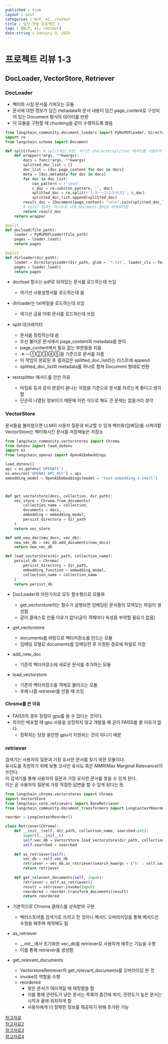 ```yaml
---
published : true
layout : post
categories : NLP, AI, chatbot
title : 빌릿 챗봇 프로젝트 3
tags : [NLP, AI, chatbot]
date-string : January 9, 2025
---
```


# 프로젝트 리뷰 1-3

## DocLoader, VectorStore, Retriever

### DocLoader
- 벡터화 시킬 문서를 가져오는 모듈
- 문서에 대한 정보가 담긴 metadata와 문서 내용이 담긴 page_content로 구성되어 있는 Document 형식의 데이터를 반환
- 이 모듈을 구현할 때 chunking을 같이 수행하도록 했음


```python
from langchain_community.document_loaders import PyMuPDFLoader, DirectoryLoader, TextLoader
import re
from langchain.schema import Document

def split(func): # split하는 부분. 여기선 charactersplitter 메서드를 사용하지 않고 직접 구현함.
    def wrapper(*args, **kwargs):
        docs = func(*args, **kwargs)
        splitted_doc_list = []
        doc_list = [doc.page_content for doc in docs]
        meta = [doc.metadata for doc in docs]
        for doc in doc_list:
            con_pattern = r'\n\n'
            c_doc = re.sub(con_pattern, '', doc)
            splitted_doc = re.split(r'[.※·－①②③④⑤]', c_doc)
            splitted_doc_list.append(splitted_doc)
        result_doc = [Document(page_content= "\n\n".join(splitted_doc_list), metadata = meta) for splitted_doc_list, meta in zip(splitted_doc_list, meta)] # split 결과를 다시 Document 형태로 바꾸는 작업
        # split 결과는 리스트로 나와 Document 형태로 바꿔줘야함.
        return result_doc
    return wrapper

@split
def docload(file_path):
    loader = PyMuPDFLoader(file_path)
    pages = loader.load()
    return pages

@split
def dirloader(dir_path):
    loader = DirectoryLoader(dir_path, glob = '*.txt', loader_cls = TextLoader)
    pages = loader.load()
    return pages
```

- docload 함수는 pdf로 되어있는 문서를 로드하는데 쓰임
    - 여기선 사용설명서를 로드하는데 씀
- dirloader는 txt파일을 로드하는데 쓰임
    - 여기선 금융 어휘 문서를 로드하는데 쓰임
- split 데코레이터
    - 문서를 청킹하는데 씀
    - 우선 불러온 문서에서 page_content와 metadata를 분리
    - page_content에서 필요 없는 부분들을 지움
    - .※·－①②③④⑤을 기준으로 문서를 자름
    - 이 작업이 완료된 후 결과값은 splitted_doc_list라는 리스트에 append
    - splitted_doc_list와 metadata를 하나로 합쳐 Document 형태로 반환

- textsplitter 메서드를 안쓴 이유
    - 마침표 등과 같이 문장이 끝나는 지점을 기준으로 문서를 자르는게 좋다고 생각함
    - 단순히 나열된 정보이기 때문에 이런 식으로 해도 큰 문제는 없을거라 생각


### VectorStore
문서들을 불러왔으면 LLM이 사용자 질문과 비교할 수 있게 벡터화(임베딩)를 시켜야함
VectorStore는 벡터화시킨 문서를 저장해놓은 저장소

```python
from langchain_community.vectorstores import Chroma
from dotenv import load_dotenv
import os
from langchain_openai import OpenAIEmbeddings

load_dotenv()
api = os.getenv('OPENAPI')
os.environ['OPENAI_API_KEY'] = api
embedding_model = OpenAIEmbeddings(model = "text-embedding-3-small")



def get_vectorstore(docs, collection, dir_path):
    vec_store = Chroma.from_documents(
        collection_name = collection,
        documents = docs,
        embedding = embedding_model,
        persist_directory = dir_path
    )
    return vec_store

def add_new_doc(new_docs, vec_db):
    new_vec_db = vec_db.add_documents(new_docs)
    return new_vec_db

def load_vectorstore(dir_path, collection_name):
    persist_db = Chroma(
        persist_directory = dir_path,
        embedding_function = embedding_model,
        collection_name = collection_name
    )
    return persist_db
```

- DocLoader와 마찬가지로 모두 함수형으로 모듈화
    - get_vectorstore라는 함수가 실행되면 임베딩된 문서들이 모여있는 파일이 생성됨
    - 굳이 클래스로 만들 이유가 없다(굳이 객체마다 속성을 부여할 필요가 없음)

- get_vectorstore
    - documents를 바탕으로 벡터저장소를 만드는 모듈
    - 임베딩 모델로 documents를 임베딩한 후 지정된 경로에 파일로 저장

- add_new_doc
    - 기존의 벡터저장소에 새로운 문서를 추가하는 모듈

- load_vectorstore
    - 기존의 벡터저장소를 객체로 불러오는 모듈
    - 후에 나올 retriever를 만들 때 쓰임

#### Chroma를 쓴 이유
- FAISS의 경우 장점이 gpu를 쓸 수 있다는 것이다.
- 하지만 배포할 때 gpu 사용을 상정하지 않고 개발을 해 굳이 FAISS를 쓸 이유가 없다.
    - 정확히는 당장 쓸만한 gpu가 지원되는 것이 아니기 때문

### retriever
검색기는 사용자의 질문과 가장 유사한 문서를 찾기 위한 모듈이다. \
유사도를 측정하기 위해 보통 코사인 유사도 혹은 MMR(Max Marginal Relevance)이 쓰인다. \
이 검색기를 통해 사용자의 질문과 가장 유사한 문서를 찾을 수 있게 된다. \
이는 곧 사용자의 질문에 가장 적절한 답변을 할 수 있게 된다는 뜻.

```python
from langchain_chroma.vectorstores import Chroma
import VectorStore
from langchain_core.retrievers import BaseRetriever
from langchain_community.document_transformers import LongContextReorder

reorder = LongContextReorder()

class Retriever(Chroma):
    def __init__(self, dir_path, collection_name, searched:int):
        super().__init__()
        self.vec_db = VectorStore.load_vectorstore(dir_path, collection_name)
        self.searched = searched
        
    def as_retriever(self):
        vec_db = self.vec_db
        retriever = vec_db.as_retriever(search_kwargs = {'k' : self.searched})
        return retriever
    
    def get_relevant_documents(self, input):
        retriever = self.as_retriever()
        result = retriever.invoke(input)
        reordered = reorder.transform_documents(result)
        return reordered
```

- 기본적으로 Chroma 클래스를 상속받아 구현
    - 벡터스토어를 검색기로 쓰려고 한 것이니 메서드 오버라이딩을 통해 메서드만 수정을 해주며 제작해도 됨

- as_retriever
    - __init__에서 초기화한 vec_db를 retriever로 사용하게 해주는 기능을 수행
    - 이를 통해 retriever를 생성함

- get_relevant_documents
    - VectorstoreRetriever의 get_relevant_documents를 오버라이딩 한 것
    - invoke의 역할을 수행
    - reordered
        - 찾은 문서가 여러개일 때 재정렬을 함
        - 이를 통해 관련도가 낮은 문서는 목록의 중간에 위치, 관련도가 높은 문서는 시작과 끝에 위치하게 함
        - 사용자에게 더 정확한 정보를 제공하기 위해 추가한 기능




[참고자료](https://python.langchain.com/docs/integrations/vectorstores/) \
[참고자료2](https://python.langchain.com/docs/how_to/vectorstore_retriever/) \
[참고자료3](https://python.langchain.com/api_reference/core/vectorstores/langchain_core.vectorstores.base.VectorStoreRetriever.html) \
[참고자료4](https://python.langchain.com/api_reference/community/document_transformers/langchain_community.document_transformers.long_context_reorder.LongContextReorder.html)